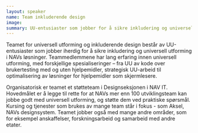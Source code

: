 ```yaml
---
layout: speaker
name: Team inkluderende design
image: 
summary: UU-entusiaster som jobber for å sikre inkludering og universell utforming i NAVs løsninger
---
```

Teamet for universell utforming og inkluderende design består av UU-entusiaster som jobber iherdig for å sikre inkludering og universell utforming i NAVs løsninger. Teammedlemmene har lang erfaring innen universell utforming, med forskjellige spesialiseringer – fra UU av kode over brukertesting med og uten hjelpemidler, strategisk UU-arbeid til optimalisering av løsninger for hjelpemidler som skjermlesere.

Organisatorisk er teamet et støtteteam i Designseksjonen i NAV IT. Hovedmålet er å legge til rette for at NAVs mer enn 100 utviklingsteam kan jobbe godt med universell utforming, og støtte dem ved praktiske spørsmål. Kursing og tjenester som brukes av mange team står i fokus - som Aksel, NAVs designsystem. Teamet jobber også med mange andre områder, som for eksempel anskaffelser, forskningsarbeid og samarbeid med andre etater.
